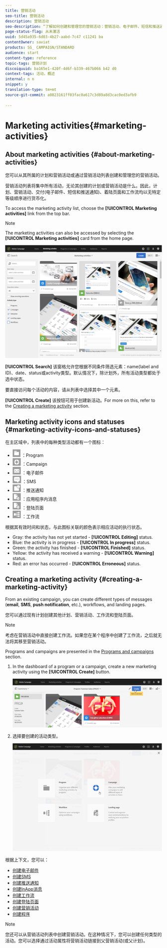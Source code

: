 ```yaml
---
title: 营销活动
seo-title: 营销活动
description: 营销活动
seo-description: “了解如何创建和管理您的营销活动：营销活动、电子邮件、短信和推送通知交付、登陆页面、工作流。您可以轻松设计新活动、编辑现有活动并查看其状态和有效性”。
page-status-flag: 从未激活
uuid: 5d45a935-6d03-4b27-aabd-7c47 c11241 ba
contentOwner: saviat
products: SG_ CAMPAIGN/STANDARD
audience: start
content-type: reference
topic-tags: 营销计划
discoiquuid: ba165e1-420f-4d6f-b339-467b066 b42 d0
context-tags: 活动，概述
internal: n n
snippet: y
translation-type: tm+mt
source-git-commit: a0823161ff03fac0a617c3d89a8d3cac0ed3afb9

---
```



# Marketing activities{#marketing-activities}

## About marketing activities {#about-marketing-activities}

您可以从其所属的计划和营销活动或通过营销活动列表创建和管理您的营销活动。

营销活动列表将集中所有活动，无论其创建的计划或营销活动是什么。因此，计划、营销活动、交付(电子邮件、短信和推送通知)、着陆页面和工作流均以无特定等级顺序进行货币化。

To access the marketing activity list, choose the **[!UICONTROL Marketing activities]** link from the top bar.

>[!NOTE]
>
>The marketing activities can also be accessed by selecting the **[!UICONTROL Marketing activities]** card from the home page.

![](assets/marketing_activities_1.png)

**[!UICONTROL Search]** 该窗格允许您根据不同条件筛选元素：name(label and ID)、date、status或activity类型。默认情况下，除计划外，所有活动类型都处于选中状态。

要直接访问每个活动的内容，请从列表中选择其中一个元素。

**[!UICONTROL Create]** 该按钮可用于创建新活动。For more on this, refer to the [Creating a marketing activity](../../start/using/marketing-activities.md#creating-a-marketing-activity) section.

## Marketing activity icons and statuses {#marketing-activity-icons-and-statuses}

在主区域中，列表中的每种类型活动都有一个图标：

* ![](assets/marketing_program_icon.png) ：Program
* ![](assets/marketing_campaign_icon.png) ：Campaign
* ![](assets/marketing_email_icon.png) ：电子邮件
* ![](assets/marketing_sms_icon.png) ：SMS
* ![](assets/marketing_push_icon.png) ：推送通知
* ![](assets/marketing_lp_icon.png) ：应用程序内消息
* ![](assets/marketing_lp_icon.png) ：登陆页面
* ![](assets/marketing_workflow_icon.png) ：工作流

根据其有效时间和状态，与此图标关联的颜色表示相应活动的执行状态。

* Gray: the activity has not yet started - **[!UICONTROL Editing]** status.
* Blue: the activity is in progress - **[!UICONTROL In progress]** status.
* Green: the activity has finished - **[!UICONTROL Finished]** status.
* Yellow: the activity has received a warning - **[!UICONTROL Warning]** status.
* Red: an error has occurred - **[!UICONTROL Erroneous]** status.

## Creating a marketing activity {#creating-a-marketing-activity}

From an existing campaign, you can create different types of messages (**email**, **SMS**, **push notification**, etc.), workflows, and landing pages.

您可以通过现有计划创建其他计划、营销活动、工作流和登陆页面。

>[!NOTE]
>
>考虑在营销活动中直接创建工作流。如果您在某个程序中创建了工作流，之后就无法将其移至营销活动。

Programs and campaigns are presented in the [Programs and campaigns](../../start/using/programs-and-campaigns.md) section.

1. In the dashboard of a program or a campaign, create a new marketing activity using the **[!UICONTROL Create]** button.

   ![](assets/marketing_activiy_creation_1.png)

1. 选择要创建的活动类型。

   ![](assets/marketing_activiy_creation_2.png)

根据上下文，您可以：

* [创建电子邮件](../../channels/using/creating-an-email.md)
* [创建SMS](../../channels/using/creating-an-sms-message.md)
* [创建推送通知](../../channels/using/preparing-and-sending-a-push-notification.md)
* [创建InApp消息](../../channels/using/about-in-app-messaging.md)
* [创建工作流](../../automating/using/building-a-workflow.md#creating-a-workflow)
* [创建登陆页面](../../channels/using/about-landing-pages.md)
* [创建营销活动](../../start/using/programs-and-campaigns.md#creating-a-campaign)
* [创建程序](../../start/using/programs-and-campaigns.md#creating-a-program)

>[!NOTE]
>
>您还可以从营销活动列表中创建营销活动。在这种情况下，您可以创建任何类型的活动。您可以选择通过活动属性将营销活动链接到父营销活动(或父计划)。

